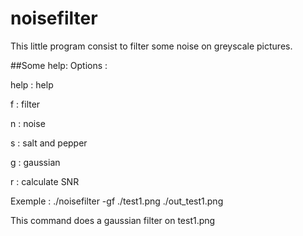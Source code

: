 # noisefilter

This little program consist to filter some noise on greyscale pictures.

##Some help:
Options :
  
  help : help
  
  f : filter
  
  n : noise
  
  s : salt and pepper
  
  g : gaussian
  
  r : calculate SNR
  
Exemple : ./noisefilter -gf ./test1.png ./out_test1.png

This command does a gaussian filter on test1.png
